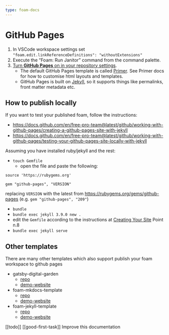```yaml
---
type: foam-docs
---
```

# GitHub Pages

1. In VSCode workspace settings set `"foam.edit.linkReferenceDefinitions": "withoutExtensions"`
2. Execute the “Foam: Run Janitor” command from the command palette.
3. [Turn **GitHub Pages** on in your repository settings](https://guides.github.com/features/pages/).
   - The default GitHub Pages template is called [Primer](https://github.com/pages-themes/primer). See Primer docs for how to customise html layouts and templates.
   - GitHub Pages is built on [Jekyll](https://jekyllrb.com/), so it supports things like permalinks, front matter metadata etc.

## How to publish locally

If you want to test your published foam, follow the instructions:

- <https://docs.github.com/en/free-pro-team@latest/github/working-with-github-pages/creating-a-github-pages-site-with-jekyll>
- <https://docs.github.com/en/free-pro-team@latest/github/working-with-github-pages/testing-your-github-pages-site-locally-with-jekyll>

Assuming you have installed ruby/jekyll and the rest:

- `touch Gemfile`
  - open the file and paste the following:

```
source 'https://rubygems.org'

gem "github-pages", "VERSION"
```

replacing `VERSION` with the latest from <https://rubygems.org/gems/github-pages> (e.g. `gem "github-pages", "209"`)

- `bundle`
- `bundle exec jekyll 3.9.0 new .`
- edit the `Gemfile` according to the instructions at [Creating Your Site](https://docs.github.com/en/free-pro-team@latest/github/working-with-github-pages/creating-a-github-pages-site-with-jekyll#creating-your-site) Point n.8
- `bundle exec jekyll serve`

## Other templates

There are many other templates which also support publish your foam workspace to github pages

* gatsby-digital-garden
  * [repo](https://github.com/mathieudutour/gatsby-digital-garden)
  * [demo-website](https://mathieudutour.github.io/gatsby-digital-garden/)
* foam-mkdocs-template
  * [repo](https://github.com/Jackiexiao/foam-mkdocs-template)
  * [demo-website](https://jackiexiao.github.io/foam/)
* foam-jekyll-template
  * [repo](https://github.com/hikerpig/foam-jekyll-template)
  * [demo-website](https://hikerpig.github.io/foam-jekyll-template/)

[[todo]] [[good-first-task]] Improve this documentation

